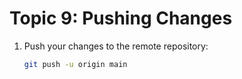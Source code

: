 
# Topic 9: Pushing Changes

1. Push your changes to the remote repository:
   ```bash
   git push -u origin main
   ```
    